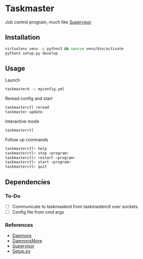 # Taskmaster
Job control program, much like [Supervisor](http://supervisord.org/)

## Installation
```sh
virtualenv venv -p python3 && source venv/bin/activate
python3 setup.py develop
```

## Usage

Launch
```sh
taskmasterd -c myconfig.yml
```

Reread config and start
```sh
taskmasterctl reread
taskmaster update
```

Interactive mode
```sh
taskmasterctl
```

Follow up commands
```sh
taskmasterctl> help
taskmasterctl> stop <program>
taskmasterctl> restart <program>
taskmasterctl> start <program>
taskmasterctl> quit
```

## Dependencies

### To-Do
- [ ] Communicate to taskmasterd from taskmasterctl over sockets
- [ ] Config file from cmd args

### References
- [Daemons](https://en.wikipedia.org/wiki/Daemon_(computing))
- [DaemonsMore](http://www.cems.uwe.ac.uk/~irjohnso/coursenotes/lrc/system/daemons/d3.htm)
- [Supervisor](https://www.digitalocean.com/community/tutorials/how-to-install-and-manage-supervisor-on-ubuntu-and-debian-vps)
- [Setup.py](https://amir.rachum.com/blog/2017/07/28/python-entry-points/)
